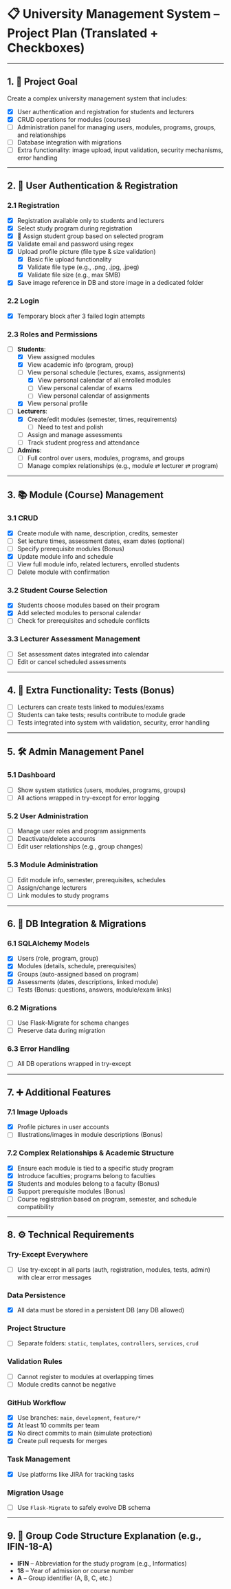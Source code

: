 # 📋 University Management System – Project Plan (Translated + Checkboxes)

---

## 1. 🎯 Project Goal
Create a complex university management system that includes:

- [x] User authentication and registration for students and lecturers
- [X] CRUD operations for modules (courses)
- [ ] Administration panel for managing users, modules, programs, groups, and relationships
- [ ] Database integration with migrations
- [ ] Extra functionality: image upload, input validation, security mechanisms, error handling

---

## 2. 🔐 User Authentication & Registration

### 2.1 Registration
- [x] Registration available only to students and lecturers
- [x] Select study program during registration
- [x] 🧪 Assign student group based on selected program
- [x] Validate email and password using regex
- [x] Upload profile picture (file type & size validation)
  - [x] Basic file upload functionality
  - [x] Validate file type (e.g., .png, .jpg, .jpeg)
  - [x] Validate file size (e.g., max 5MB)
- [x] Save image reference in DB and store image in a dedicated folder

### 2.2 Login
- [x] Temporary block after 3 failed login attempts

### 2.3 Roles and Permissions
- [ ] **Students**:
  - [x] View assigned modules
  - [x] View academic info (program, group)
  - [ ] View personal schedule (lectures, exams, assignments)
    - [x] View personal calendar of all enrolled modules
    - [ ] View personal calendar of exams
    - [ ] View personal calendar of assignments
  - [x] View personal profile
- [ ] **Lecturers**:
  - [x] Create/edit modules (semester, times, requirements)
    - [ ] Need to test and polish
  - [ ] Assign and manage assessments
  - [ ] Track student progress and attendance
- [ ] **Admins**:
  - [ ] Full control over users, modules, programs, and groups
  - [ ] Manage complex relationships (e.g., module ⇄ lecturer ⇄ program)

---

## 3. 📚 Module (Course) Management

### 3.1 CRUD
- [x] Create module with name, description, credits, semester
- [ ] Set lecture times, assessment dates, exam dates (optional)
- [ ] Specify prerequisite modules (Bonus)
- [x] Update module info and schedule
- [ ] View full module info, related lecturers, enrolled students
- [ ] Delete module with confirmation

### 3.2 Student Course Selection
- [x] Students choose modules based on their program
- [x] Add selected modules to personal calendar
- [ ] Check for prerequisites and schedule conflicts

### 3.3 Lecturer Assessment Management
- [ ] Set assessment dates integrated into calendar
- [ ] Edit or cancel scheduled assessments

---

## 4. 🧪 Extra Functionality: Tests (Bonus)
- [ ] Lecturers can create tests linked to modules/exams
- [ ] Students can take tests; results contribute to module grade
- [ ] Tests integrated into system with validation, security, error handling

---

## 5. 🛠️ Admin Management Panel

### 5.1 Dashboard
- [ ] Show system statistics (users, modules, programs, groups)
- [ ] All actions wrapped in try-except for error logging

### 5.2 User Administration
- [ ] Manage user roles and program assignments
- [ ] Deactivate/delete accounts
- [ ] Edit user relationships (e.g., group changes)

### 5.3 Module Administration
- [ ] Edit module info, semester, prerequisites, schedules
- [ ] Assign/change lecturers
- [ ] Link modules to study programs

---

## 6. 🧱 DB Integration & Migrations

### 6.1 SQLAlchemy Models
- [x] Users (role, program, group)
- [x] Modules (details, schedule, prerequisites)
- [x] Groups (auto-assigned based on program)
- [x] Assessments (dates, descriptions, linked module)
- [ ] Tests (Bonus: questions, answers, module/exam links)

### 6.2 Migrations
- [ ] Use Flask-Migrate for schema changes
- [ ] Preserve data during migration

### 6.3 Error Handling
- [ ] All DB operations wrapped in try-except

---

## 7. ➕ Additional Features

### 7.1 Image Uploads
- [x] Profile pictures in user accounts
- [ ] Illustrations/images in module descriptions (Bonus)

### 7.2 Complex Relationships & Academic Structure
- [x] Ensure each module is tied to a specific study program
- [x] Introduce faculties; programs belong to faculties
- [x] Students and modules belong to a faculty (Bonus)
- [x] Support prerequisite modules (Bonus)
- [ ] Course registration based on program, semester, and schedule compatibility

---

## 8. ⚙️ Technical Requirements

### Try-Except Everywhere
- [ ] Use try-except in all parts (auth, registration, modules, tests, admin) with clear error messages

### Data Persistence
- [x] All data must be stored in a persistent DB (any DB allowed)

### Project Structure
- [ ] Separate folders: `static`, `templates`, `controllers`, `services`, `crud`

### Validation Rules
- [ ] Cannot register to modules at overlapping times
- [ ] Module credits cannot be negative

### GitHub Workflow
- [x] Use branches: `main`, `development`, `feature/*`
- [x] At least 10 commits per team
- [x] No direct commits to main (simulate protection)
- [x] Create pull requests for merges

### Task Management
- [x] Use platforms like JIRA for tracking tasks

### Migration Usage
- [ ] Use `Flask-Migrate` to safely evolve DB schema

---

## 9. 🧾 Group Code Structure Explanation (e.g., IFIN-18-A)
- **IFIN** – Abbreviation for the study program (e.g., Informatics)
- **18** – Year of admission or course number
- **A** – Group identifier (A, B, C, etc.)